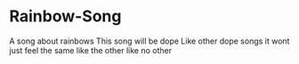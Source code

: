 # Rainbow-Song
A song about rainbows
This song will be dope
Like other dope songs
it wont just feel the same 
like the other like no other